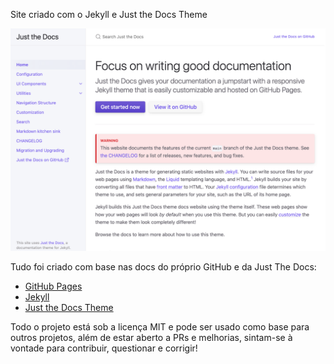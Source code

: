 Site criado com o Jekyll e Just the Docs Theme

![Just the Doc](just-the-doc.jpg)

Tudo foi criado com base nas docs do próprio GitHub e da Just The Docs:

- [GitHub Pages](https://docs.github.com/pt/pages/quickstart)
- [Jekyll](https://jekyllrb.com/docs/)
- [Just the Docs Theme](https://just-the-docs.github.io/just-the-docs/)

Todo o projeto está sob a licença MIT e pode ser usado como base para outros projetos, além de estar aberto a PRs e melhorias, sintam-se à vontade para contribuir, questionar e corrigir!


